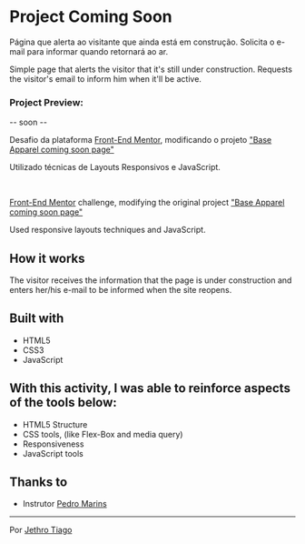 # Project Coming Soon

Página que alerta ao visitante que ainda está em construção.
Solicita o e-mail para informar quando retornará ao ar.

Simple page that alerts the visitor that it's still under construction. 
Requests the visitor's email to inform him when it'll be active.

### Project Preview:

-- soon --

Desafio da plataforma [Front-End Mentor](https://www.frontendmentor.io/), modificando o projeto ["Base Apparel coming soon page"](https://www.frontendmentor.io/challenges/base-apparel-coming-soon-page-5d46b47f8db8a7063f9331a0)

Utilizado técnicas de Layouts Responsivos e JavaScript.

<br>

[Front-End Mentor](https://www.frontendmentor.io/) challenge, modifying the original project ["Base Apparel coming soon page"](https://www.frontendmentor.io/challenges/base-apparel-coming-soon-page-5d46b47f8db8a7063f9331a0)

Used responsive layouts techniques and JavaScript.


## How it works

The visitor receives the information that the page is under construction and enters her/his e-mail to be informed when the site reopens.

## Built with

* HTML5
* CSS3
* JavaScript

## With this activity, I was able to reinforce aspects of the tools below:

- HTML5 Structure
- CSS tools, (like Flex-Box and media query)
- Responsiveness
- JavaScript tools

## Thanks to

* Instrutor [Pedro Marins](https://github.com/pedromarins)

---
Por [Jethro Tiago](https://github.com/JethroTiago)
